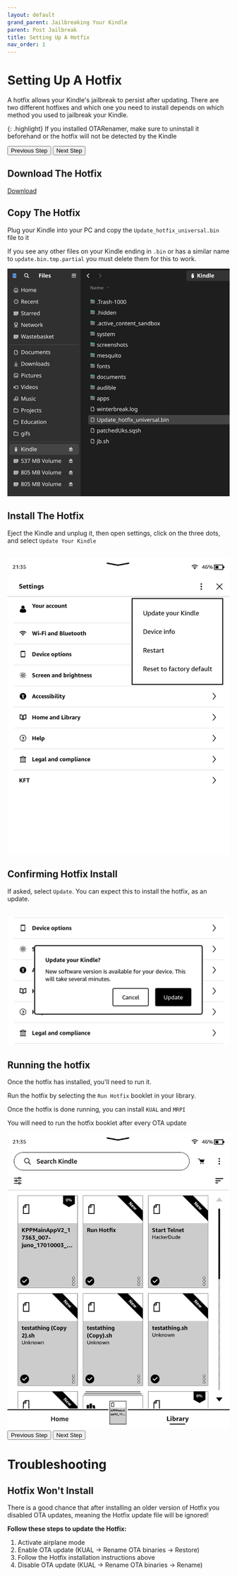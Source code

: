 ```yaml
---
layout: default
grand_parent: Jailbreaking Your Kindle
parent: Post Jailbreak
title: Setting Up A Hotfix
nav_order: 1
---
```


# Setting Up A Hotfix
A hotfix allows your Kindle's jailbreak to persist after updating. There are two different hotfixes and which one you need to install depends on which method you used to jailbreak your Kindle.

{: .highlight}
If you installed OTARenamer, make sure to uninstall it beforehand or the hotfix will not be detected by the Kindle

<div id="guide">
    <div class="buttons">
        <button class="btn btn-orange" id="prev">Previous Step</button>
        <span id="stepCounter"></span>
        <button class="btn btn-green" id="next">Next Step</button>
    </div>
    <div id="stepwrapper" class="stepwrapper">
        <div class="step">
            <h2>Download The Hotfix</h2>
            <div class="stepContent">
                <a href="https://github.com/KindleModding/Hotfix/releases/latest/download/Update_hotfix_universal.bin" class="btn btn-purple">Download</a>
            </div>
        </div>
        <div class="step">
            <h2>Copy The Hotfix</h2>
            <div class="stepContent">
                <p>Plug your Kindle into your PC and copy the <code>Update_hotfix_universal.bin</code> file to it</p>
                <p class="warning">
                    If you see any other files on your Kindle ending in <code>.bin</code> or has a similar name to <code>update.bin.tmp.partial</code> you must delete them for this to work.
                </p>
                <img src="./copy_hotfix.png" />
            </div>
        </div>
        <div class="step">
            <h2>Install The Hotfix</h2>
            <div class="stepContent">
                <p>Eject the Kindle and unplug it, then open settings, click on the three dots, and select <code>Update Your Kindle</code></p>
                <br/>
                <img src="./update_settings.png" />
            </div>
        </div>
        <div class="step">
            <h2>Confirming Hotfix Install</h2>
            <div class="stepContent">
                <p>If asked, select <code>Update</code>. You can expect this to install the hotfix, as an update.</p>
                <br/>
                <img src="./update_dialog.png" />
            </div>
        </div>
        <div class="step">
            <h2>Running the hotfix</h2>
            <div class="stepContent">
                <p>Once the hotfix has installed, you'll need to run it.</p>
                <p>Run the hotfix by selecting the <code>Run Hotfix</code> booklet in your library.</p>
                <p>Once the hotfix is done running, you can install <code>KUAL</code> and <code>MRPI</code></p>
                <p class="note">You will need to run the hotfix booklet after every OTA update</p>
                <img src="./run_hotfix.png" />
            </div>
        </div>
    </div>
    <div class="buttons">
        <button class="btn btn-orange" id="prev">Previous Step</button>
        <span id="stepCounter"></span>
        <button class="btn btn-green" id="next">Next Step</button>
    </div>
</div>
<script>new Guide("guide", "../installing-kual-mrpi", "Installing KUAL & MRPI");</script>

# Troubleshooting

## Hotfix Won't Install
There is a good chance that after installing an older version of Hotfix you disabled OTA updates, meaning the Hotfix update file will be ignored!

**Follow these steps to update the Hotfix:**
1. Activate airplane mode
2. Enable OTA update (KUAL -> Rename OTA binaries -> Restore)
3. Follow the Hotfix installation instructions above
4. Disable OTA update (KUAL -> Rename OTA binaries -> Rename)